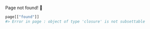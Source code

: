 Page not found! :grimacing:

```r
page[["found"]]
#> Error in page : object of type 'closure' is not subsettable
```
